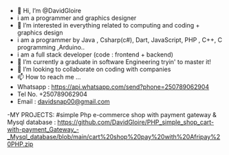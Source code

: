 - 👋 Hi, I’m @DavidGloire
- i am a programmer and graphics designer
- 👀 I’m interested in everything related to computing and coding + graphics design
- i am a programmer by Java , Csharp(c#), Dart, JavaScript, PHP , C++, C programming ,Arduino..
- i am a full stack developer (code : frontend + backend)
- 🌱 I’m currently a graduate in software Engineering tryin' to master it!
- 💞️ I’m looking to collaborate on coding with companies
- 📫 How to reach me ...
- Whatsapp : https://api.whatsapp.com/send?phone=250789062904
- Tel No. +250789062904
- Email : davidsnap00@gmail.com

-MY PROJECTS:
#simple Php e-commerce shop with payment gateway & Mysql database : https://github.com/DavidGloire/PHP_simple_shop_cart-with-payment_Gateway_-_Mysql_database/blob/main/cart%20shop%20pay%20with%20Afripay%20PHP.zip




<!---
DavidGloire/DavidGloire is a ✨ special ✨ repository because its `README.md` (this file) appears on your GitHub profile.
You can click the Preview link to take a look at your changes.
--->
